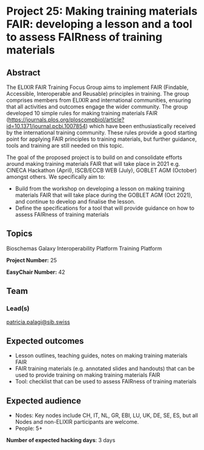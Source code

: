 # Project 25: Making training materials FAIR: developing a lesson and a tool to assess FAIRness of training materials

## Abstract

The ELIXIR FAIR Training Focus Group aims to implement FAIR (Findable, Accessible, Interoperable and Reusable) principles in training. The group comprises members from ELIXIR and international communities, ensuring that all activities and outcomes engage the wider community. The group developed 10 simple rules for making training materials FAIR (https://journals.plos.org/ploscompbiol/article?id=10.1371/journal.pcbi.1007854) which have been enthusiastically received by the international training community. These rules provide a good starting point for applying FAIR principles to training materials, but further guidance, tools and training are still needed on this topic.

The goal of the proposed project is to build on and consolidate efforts around making training materials FAIR that will take place in 2021 e.g. CINECA Hackathon (April), ISCB/ECCB WEB (July), GOBLET AGM (October) amongst others. We specifically aim to:

- Build from the workshop on developing a lesson on making training materials FAIR that will take place during the GOBLET AGM (Oct 2021), and continue to develop and finalise the lesson.
- Define the specifications for a tool that will provide guidance on how to assess FAIRness of training materials

## Topics

Bioschemas
Galaxy
Interoperability Platform
Training Platform

**Project Number:** 25



**EasyChair Number:** 42

## Team

### Lead(s)

patricia.palagi@sib.swiss

## Expected outcomes

- Lesson outlines, teaching guides, notes on making training materials FAIR
- FAIR training materials (e.g. annotated slides and handouts) that can be used to provide training on making training materials FAIR
- Tool: checklist that can be used to assess FAIRness of training materials

## Expected audience

- Nodes: Key nodes include CH, IT, NL, GR, EBI, LU, UK, DE, SE, ES, but all Nodes and non-ELIXIR participants are welcome.
- People: 5+

**Number of expected hacking days**: 3 days

